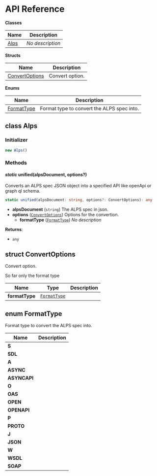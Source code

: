 # API Reference

**Classes**

Name|Description
----|-----------
[Alps](#alps-unified-ts-alps)|*No description*


**Structs**

Name|Description
----|-----------
[ConvertOptions](#alps-unified-ts-convertoptions)|Convert option.


**Enums**

Name|Description
----|-----------
[FormatType](#alps-unified-ts-formattype)|Format type to convert the ALPS spec into.



## class Alps  <a id="alps-unified-ts-alps"></a>




### Initializer




```ts
new Alps()
```



### Methods


#### *static* unified(alpsDocument, options?) <a id="alps-unified-ts-alps-unified"></a>

Converts an ALPS spec JSON object into a specified API like openApi or graph ql schema.

```ts
static unified(alpsDocument: string, options?: ConvertOptions): any
```

* **alpsDocument** (<code>string</code>)  The ALPS spec in json.
* **options** (<code>[ConvertOptions](#alps-unified-ts-convertoptions)</code>)  Options for the convertion.
  * **formatType** (<code>[FormatType](#alps-unified-ts-formattype)</code>)  *No description* 

__Returns__:
* <code>any</code>



## struct ConvertOptions  <a id="alps-unified-ts-convertoptions"></a>


Convert option.

So far only the format type



Name | Type | Description 
-----|------|-------------
**formatType** | <code>[FormatType](#alps-unified-ts-formattype)</code> | <span></span>



## enum FormatType  <a id="alps-unified-ts-formattype"></a>

Format type to convert the ALPS spec into.

Name | Description
-----|-----
**S** |
**SDL** |
**A** |
**ASYNC** |
**ASYNCAPI** |
**O** |
**OAS** |
**OPEN** |
**OPENAPI** |
**P** |
**PROTO** |
**J** |
**JSON** |
**W** |
**WSDL** |
**SOAP** |


